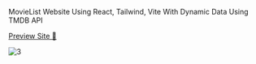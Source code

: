 MovieList Website Using React, Tailwind, Vite With Dynamic Data Using TMDB API


[Preview Site 🔗](https://github.com/user-attachments/assets/1ebc53ad-423f-402f-b0e4-5b79344cb37b)


![3](https://github.com/user-attachments/assets/1ebc53ad-423f-402f-b0e4-5b79344cb37b)

